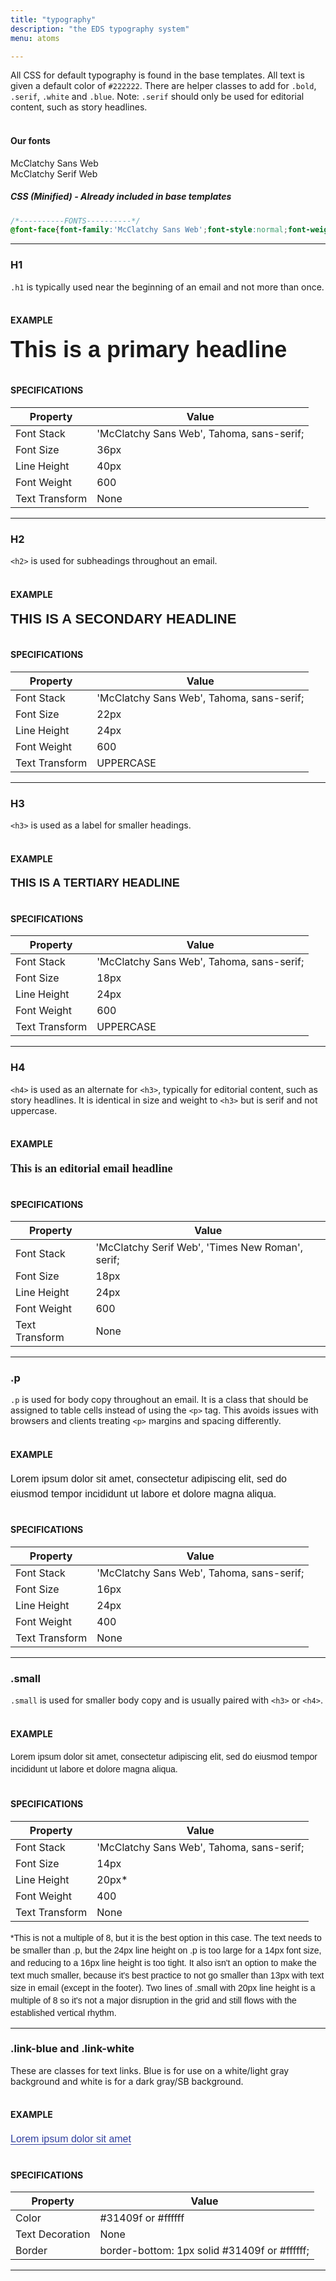 ```yaml
---
title: "typography"
description: "the EDS typography system"
menu: atoms

---
```


All CSS for default typography is found in the base templates. All text is given a default color of `#222222`. There are helper classes to add for `.bold`, `.serif`, `.white` and `.blue`. Note: `.serif` should only be used for editorial content, such as story headlines.
<br><br>
#### Our fonts

McClatchy Sans Web <br>
McClatchy Serif Web

##### CSS (Minified) - Already included in base templates
```css
/*----------FONTS----------*/
@font-face{font-family:'McClatchy Sans Web';font-style:normal;font-weight:400;src:url(https://media.mcclatchy.com/email-assets/global/fonts/mcclatchy-sans-web-regular.woff)}@font-face{font-family:'McClatchy Sans Web';src:url(https://media.mcclatchy.com/email-assets/global/fonts/mcclatchy-sans-web-demi.woff);font-weight:600;font-style:normal}@font-face{font-family:'McClatchy Serif Web';font-style:normal;font-weight:400;src:url(https://media.mcclatchy.com/email-assets/global/fonts/mcclatchy-serif-web-regular.woff)}@font-face{font-family:'McClatchy Serif Web';src:url(https://media.mcclatchy.com/email-assets/global/fonts/mcclatchy-serif-web-demi.woff);font-weight:600;font-style:normal}
```
---

### H1
`.h1` is typically used near the beginning of an email and not more than once.
<br><br>
#### EXAMPLE
<span style="font-family: 'McClatchy Sans Web', Tahoma, sans-serif;font-size:36px;font-weight:600;line-height:40px;">This is a primary headline</span>
<br><br>
#### SPECIFICATIONS

Property | Value
--- | ---
Font Stack | 'McClatchy Sans Web', Tahoma, sans-serif;
Font Size | 36px
Line Height | 40px
Font Weight | 600
Text Transform | None
---

### H2
`<h2>` is used for subheadings throughout an email.
<br><br>
#### EXAMPLE
<span style="font-family: 'McClatchy Sans Web', Tahoma, sans-serif;font-size:22px;font-weight:600;line-height:24px;text-transform:uppercase;">This is a secondary headline</span>
<br><br>
#### SPECIFICATIONS

Property | Value
--- | ---
Font Stack | 'McClatchy Sans Web', Tahoma, sans-serif;
Font Size | 22px
Line Height | 24px
Font Weight | 600
Text Transform | UPPERCASE
---

### H3
`<h3>` is used as a label for smaller headings.
<br><br>
#### EXAMPLE
<span style="font-family: 'McClatchy Sans Web', Tahoma, sans-serif;font-size:18px;font-weight:600;line-height:24px;text-transform:uppercase;">This is a tertiary headline</span>
<br><br>
#### SPECIFICATIONS

Property | Value
--- | ---
Font Stack | 'McClatchy Sans Web', Tahoma, sans-serif;
Font Size | 18px
Line Height | 24px
Font Weight | 600
Text Transform | UPPERCASE
---


### H4
`<h4>` is used as an alternate for `<h3>`, typically for editorial content, such as story headlines. It is identical in size and weight to `<h3>` but is serif and not uppercase.
<br><br>
#### EXAMPLE
<span style="font-family: 'McClatchy Serif Web', 'Times New Roman', serif;font-size:18px;font-weight:600;line-height:24px;text-transform:none;">This is an editorial email headline</span>
<br><br>
#### SPECIFICATIONS

Property | Value
--- | ---
Font Stack | 'McClatchy Serif Web', 'Times New Roman', serif;
Font Size | 18px
Line Height | 24px
Font Weight | 600
Text Transform | None
---


### .p
`.p` is used for body copy throughout an email. It is a class that should be assigned to table cells instead of using the `<p>` tag. This avoids issues with browsers and clients treating `<p>` margins and spacing differently.
<br><br>
#### EXAMPLE
<span style="font-family: 'McClatchy Sans Web', Tahoma, sans-serif;font-size:16px;font-weight:400;line-height:24px;text-transform:none;">Lorem ipsum dolor sit amet, consectetur adipiscing elit, sed do eiusmod tempor incididunt ut labore et dolore magna aliqua. </span>
<br><br>
#### SPECIFICATIONS

Property | Value
--- | ---
Font Stack | 'McClatchy Sans Web', Tahoma, sans-serif;
Font Size | 16px
Line Height | 24px
Font Weight | 400
Text Transform | None
---


### .small
`.small`  is used for smaller body copy and is usually paired with `<h3>` or `<h4>`.
<br><br>
#### EXAMPLE
<span style="font-family: 'McClatchy Sans Web', Tahoma, sans-serif;font-size:14px;font-weight:400;line-height:20px;text-transform:none;">Lorem ipsum dolor sit amet, consectetur adipiscing elit, sed do eiusmod tempor incididunt ut labore et dolore magna aliqua. </span>
<br><br>
#### SPECIFICATIONS

Property | Value
--- | ---
Font Stack | 'McClatchy Sans Web', Tahoma, sans-serif;
Font Size | 14px
Line Height | 20px*
Font Weight | 400
Text Transform | None

<span style="font-family: 'McClatchy Sans Web', Tahoma, sans-serif;font-size:14px;font-weight:400;line-height:20px;text-transform:none;">*This is not a multiple of 8, but it is the best option in this case. The text needs to be smaller than .p, but the 24px line height on .p is too large for a 14px font size, and reducing to a 16px line height is too tight. It also isn't an option to make the text much smaller, because it's best practice to not go smaller than 13px with text size in email (except in the footer). Two lines of .small with 20px line height is a multiple of 8 so it's not a major disruption in the grid and still flows with the established vertical rhythm.
</span>


---


### .link-blue and .link-white
These are classes for text links. Blue is for use on a white/light gray background and white is for a dark gray/SB background.
<br><br>
#### EXAMPLE
<a href="javascript:void(0)" style="font-family: 'McClatchy Sans Web', Tahoma, sans-serif;font-size:16px;font-weight:400;line-height:24px;text-transform:none;color:#31409f;border-bottom:1px solid #31409f;text-decoration: none;">Lorem ipsum dolor sit amet</a>
<br><br>
#### SPECIFICATIONS

Property | Value
--- | ---
Color | #31409f or #ffffff
Text Decoration | None
Border | border-bottom: 1px solid #31409f or #ffffff;
---
